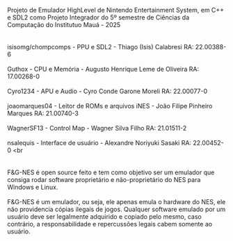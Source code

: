 Projeto de Emulador HighLevel de Nintendo Entertainment System, em C++ e SDL2 como Projeto Integrador do 5º semestre de Ciências da Computação do Institutuo Mauá - 2025 <br>
 <br> <br>
isisomg/chompcomps - PPU e SDL2 - Thiago (Isis) Calabresi                        RA: 22.00388-6 <br> <br>
Guthox - CPU e Memória - Augusto Henrique Leme de Oliveira                       RA: 17.00268-0 <br> <br>
Cyro1234 - APU e Audio - Cyro Conde Garone Moreli                                RA: 22.00077-0 <br> <br>
joaomarques04 - Leitor de ROMs e arquivos iNES - João Filipe Pinheiro Marques    RA: 21.00740-3 <br> <br>
WagnerSF13 - Control Map - Wagner Silva Filho                                    RA: 21.01511-2 <br> <br>
nsalequis - Interface de usuário - Alexandre Noriyuki Sasaki                     RA: 22.00452-0 <br <br>
 <br> <br>
F&G-NES é open source feito e tem como objetivo ser um emulador que consiga rodar software proprietário e não-proprietário do NES para Windows e Linux. <br>
 <br>
F&G-NES é um emulador, ou seja, ele apenas emula o hardware do NES, ele não providencia cópias ilegais de jogos. Qualquer software emulado por um usuário deve ser legalmente adquirido e copiado pelo mesmo, caso contrário, a responsabilidade e repercussões legais cabem somente ao usuário.
